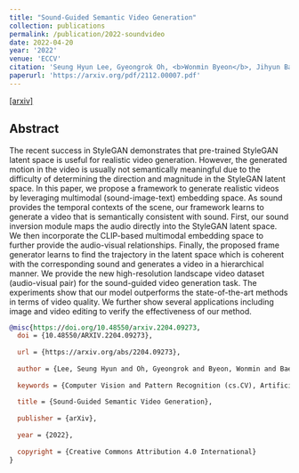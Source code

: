 ```yaml
---
title: "Sound-Guided Semantic Video Generation"
collection: publications
permalink: /publication/2022-soundvideo
date: 2022-04-20
year: '2022'
venue: 'ECCV'
citation: 'Seung Hyun Lee, Gyeongrok Oh, <b>Wonmin Byeon</b>, Jihyun Bae, Chanyoung Kim, Won Jeong Ryoo, Sang Ho Yoon, Jinkyu Kim, Sangpil Kim <b>|</b> <i>ECCV 2022</i> '
paperurl: 'https://arxiv.org/pdf/2112.00007.pdf'
---
```

[[arxiv]](https://arxiv.org/abs/2204.09273)&nbsp;
<!-- [[project page]](https://kuai-lab.github.io/cvpr2022sound/)  -->

## Abstract
The recent success in StyleGAN demonstrates that pre-trained StyleGAN latent space is useful for realistic video generation. However, the generated motion in the video is usually not semantically meaningful due to the difficulty of determining the direction and magnitude in the StyleGAN latent space. In this paper, we propose a framework to generate realistic videos by leveraging multimodal (sound-image-text) embedding space. As sound provides the temporal contexts of the scene, our framework learns to generate a video that is semantically consistent with sound. First, our sound inversion module maps the audio directly into the StyleGAN latent space. We then incorporate the CLIP-based multimodal embedding space to further provide the audio-visual relationships. Finally, the proposed frame generator learns to find the trajectory in the latent space which is coherent with the corresponding sound and generates a video in a hierarchical manner. We provide the new high-resolution landscape video dataset (audio-visual pair) for the sound-guided video generation task. The experiments show that our model outperforms the state-of-the-art methods in terms of video quality. We further show several applications including image and video editing to verify the effectiveness of our method. 


```bib
@misc{https://doi.org/10.48550/arxiv.2204.09273,
  doi = {10.48550/ARXIV.2204.09273},
  
  url = {https://arxiv.org/abs/2204.09273},
  
  author = {Lee, Seung Hyun and Oh, Gyeongrok and Byeon, Wonmin and Bae, Jihyun and Kim, Chanyoung and Ryoo, Won Jeong and Yoon, Sang Ho and Kim, Jinkyu and Kim, Sangpil},
  
  keywords = {Computer Vision and Pattern Recognition (cs.CV), Artificial Intelligence (cs.AI), FOS: Computer and information sciences, FOS: Computer and information sciences},
  
  title = {Sound-Guided Semantic Video Generation},
  
  publisher = {arXiv},
  
  year = {2022},
  
  copyright = {Creative Commons Attribution 4.0 International}
}

```

